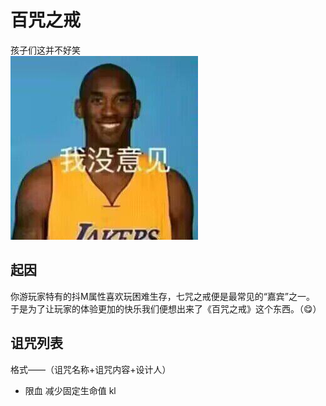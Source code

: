 # 百咒之戒
孩子们这并不好笑  
![man.jpg](img%2Fman.jpg)

## 起因
你游玩家特有的抖M属性喜欢玩困难生存，七咒之戒便是最常见的“嘉宾”之一。  
于是为了让玩家的体验更加的快乐我们便想出来了《百咒之戒》这个东西。（😋）

## 诅咒列表
格式——（诅咒名称+诅咒内容+设计人）
- 限血 减少固定生命值 kl
